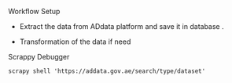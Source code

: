 




Workflow Setup 

- Extract the data from ADdata platform and save it in database . 





- Transformation of the data if need 






Scrappy Debugger 
```
scrapy shell 'https://addata.gov.ae/search/type/dataset'

```




